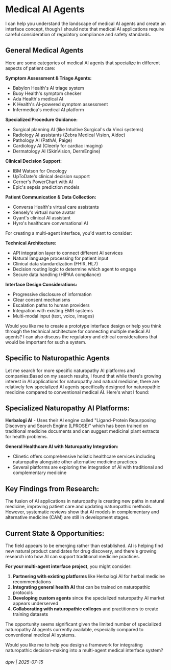 # Medical AI Agents

I can help you understand the landscape of medical AI agents and create an interface concept, though I should note that medical AI applications require careful consideration of regulatory compliance and safety standards.

## General Medical Agents

Here are some categories of medical AI agents that specialize in different aspects of patient care:

**Symptom Assessment & Triage Agents:**
- Babylon Health's AI triage system
- Buoy Health's symptom checker
- Ada Health's medical AI
- K Health's AI-powered symptom assessment
- Infermedica's medical AI platform

**Specialized Procedure Guidance:**
- Surgical planning AI (like Intuitive Surgical's da Vinci systems)
- Radiology AI assistants (Zebra Medical Vision, Aidoc)
- Pathology AI (PathAI, Paige)
- Cardiology AI (Cleerly for cardiac imaging)
- Dermatology AI (SkinVision, DermEngine)

**Clinical Decision Support:**
- IBM Watson for Oncology
- UpToDate's clinical decision support
- Cerner's PowerChart with AI
- Epic's sepsis prediction models

**Patient Communication & Data Collection:**
- Conversa Health's virtual care assistants
- Sensely's virtual nurse avatar
- Gyant's clinical AI assistant
- Hyro's healthcare conversational AI

For creating a multi-agent interface, you'd want to consider:

**Technical Architecture:**
- API integration layer to connect different AI services
- Natural language processing for patient input
- Clinical data standardization (FHIR, HL7)
- Decision routing logic to determine which agent to engage
- Secure data handling (HIPAA compliance)

**Interface Design Considerations:**
- Progressive disclosure of information
- Clear consent mechanisms
- Escalation paths to human providers
- Integration with existing EMR systems
- Multi-modal input (text, voice, images)

Would you like me to create a prototype interface design or help you think through the technical architecture for connecting multiple medical AI agents? I can also discuss the regulatory and ethical considerations that would be important for such a system.

## Specific to Naturopathic Agents

Let me search for more specific naturopathy AI platforms and companies:Based on my search results, I found that while there's growing interest in AI applications for naturopathy and natural medicine, there are relatively few specialized AI agents specifically designed for naturopathic medicine compared to conventional medical AI. Here's what I found:

## Specialized Naturopathy AI Platforms:

**Herbalogi AI** - Uses their AI engine called "Ligand-Protein Repurposing Discovery and Search Engine (LPROSE)" which has been trained on traditional medicine documents and can suggest medicinal plant extracts for health problems.

**General Healthcare AI with Naturopathy Integration:**
- Clinetic offers comprehensive holistic healthcare services including naturopathy alongside other alternative medicine practices
- Several platforms are exploring the integration of AI with traditional and complementary medicine

## Key Findings from Research:

The fusion of AI applications in naturopathy is creating new paths in natural medicine, improving patient care and updating naturopathic methods. However, systematic reviews show that AI models in complementary and alternative medicine (CAM) are still in development stages.

## Current State & Opportunities:

The field appears to be emerging rather than established. AI is helping find new natural product candidates for drug discovery, and there's growing research into how AI can support traditional medicine practices.

**For your multi-agent interface project**, you might consider:

1. **Partnering with existing platforms** like Herbalogi AI for herbal medicine recommendations
2. **Integrating general health AI** that can be trained on naturopathic protocols
3. **Developing custom agents** since the specialized naturopathy AI market appears underserved
4. **Collaborating with naturopathic colleges** and practitioners to create training datasets

The opportunity seems significant given the limited number of specialized naturopathy AI agents currently available, especially compared to conventional medical AI systems.

Would you like me to help you design a framework for integrating naturopathic decision-making into a multi-agent medical interface system?

###### dpw | 2025-07-15

